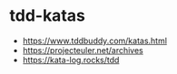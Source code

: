 # tdd-katas

- https://www.tddbuddy.com/katas.html
- https://projecteuler.net/archives
- https://kata-log.rocks/tdd
